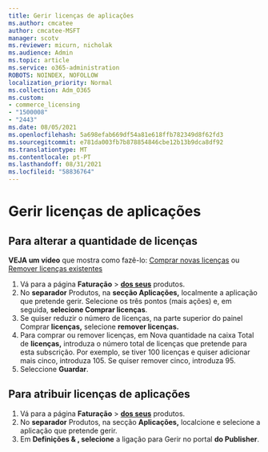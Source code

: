 ```yaml
---
title: Gerir licenças de aplicações
ms.author: cmcatee
author: cmcatee-MSFT
manager: scotv
ms.reviewer: micurn, nicholak
ms.audience: Admin
ms.topic: article
ms.service: o365-administration
ROBOTS: NOINDEX, NOFOLLOW
localization_priority: Normal
ms.collection: Adm_O365
ms.custom:
- commerce_licensing
- "1500008"
- "2443"
ms.date: 08/05/2021
ms.openlocfilehash: 5a698efab669df54a81e618ffb782349d8f62fd3
ms.sourcegitcommit: e781da003fb7b878854846cbe12b13b9dca8df92
ms.translationtype: MT
ms.contentlocale: pt-PT
ms.lasthandoff: 08/31/2021
ms.locfileid: "58836764"
---
```

# <a name="manage-app-licenses"></a>Gerir licenças de aplicações

## <a name="to-change-license-quantity"></a>Para alterar a quantidade de licenças

**VEJA um vídeo** que mostra como fazê-lo: [Comprar novas licenças](https://go.microsoft.com/fwlink/p/?linkid=2154857) ou [Remover licenças existentes](https://go.microsoft.com/fwlink/p/?linkid=2154938)

1. Vá para a página **Faturação**  >  **[dos seus](https://go.microsoft.com/fwlink/p/?linkid=842054)** produtos.
2. No **separador** Produtos, na **secção Aplicações,** localmente a aplicação que pretende gerir. Selecione os três pontos (mais ações) e, em seguida, **selecione Comprar licenças**.
3. Se quiser reduzir o número de licenças, na parte superior do painel Comprar **licenças,** selecione **remover licenças.**
4. Para comprar ou remover  licenças, em Nova quantidade na caixa Total de **licenças,** introduza o número total de licenças que pretende para esta subscrição. Por exemplo, se tiver 100 licenças e quiser adicionar mais cinco, introduza 105. Se quiser remover cinco, introduza 95.
5. Seleccione **Guardar**.

## <a name="to-assign-app-licenses"></a>Para atribuir licenças de aplicações

1. Vá para a página **Faturação**  >  **[dos seus](https://go.microsoft.com/fwlink/p/?linkid=842054)** produtos.
2. No **separador** Produtos, na secção **Aplicações,** localcione e selecione a aplicação que pretende gerir.
3. Em **Definições & , selecione** a ligação para Gerir no portal **do Publisher**.